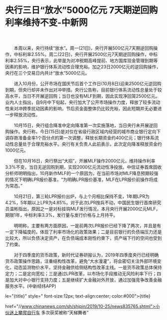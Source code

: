 # 央行三日“放水”5000亿元 7天期逆回购利率维持不变-中新网

　　

　　本周以来，央行持续“放水”。周一(21日)，央行开展500亿元7天期逆回购操作，中标利率2.55%。周二(22日)，央行开展2500亿元7天期逆回购操作，中标利率2.55%，央行表示，此举是为对冲税期高峰提前、地方国库现金管理到期等因素的影响，维护银行体系流动性合理充裕。加之23日2000亿元的逆回购操作，央行在三个交易日内共计“放水”5000亿元。

　　进入10月份，公开市场在国庆节后首个工作日(10月8日)迎来2500亿元逆回购到期，但央行却并未作出对冲举措。央行公告称，目前银行体系流动性总量处于较高水平，当日不开展逆回购；当日也没有MLF到期，因此实现净回笼2500亿元。业内人士指出，自9月中下旬起，央行加大了公开市场操作力度，释放了较多流动性来对冲跨季扰动因素的影响，节后资金面整体仍比较充裕，因此短期并无必要进一步释放流动性。

　　10月15日，央行组合降准中定向降准第一次实施落地，当日央行未开展逆回购操作。央行称，今日(15日)是对仅在省级行政区域内经营的城市商业银行定向下调存款准备金率1个百分点的第一次调整，释放长期资金约400亿元；银行体系流动性总量处于合理充裕水平。央行有关负责人此前表示，此次定向降准释放资金约1000亿元。

　　但在10月16日，央行祭出“大招”，开展MLF操作2000亿元，维持操作利率3.3%不变，当日无逆回购到期，实现2000亿元流动性净投放。中信证券首席固收分析师明明指出，10月新作MLF的一个原因为，在当前市场对MLF降息预期较强的情况下明确LPR报价基准，“为明确LPR报价基准，MLF在LPR报价前操作将成为常态。”

　　10月21日，第三轮LPR报价出炉，与上个月相比保持不变，1年期LPR为4.2%，5年期以上LPR为4.85%。对于此次LPR按兵不动，中国民生银行首席研究员温彬指出，原因之一是对标挂钩MLF发行情况，本月央行开展2000亿元MLF，期限1年，中标利率3.3%，发行量与发行价格与上月持平。

　　明明称，主要有两方面原因，一是前两次LPR报价已经下降了两次，并且是有一定下降幅度的，体现了利率市场化的政策效果；二是目前银行的负债端压力还是比较大，所以负债决定资产，在负债端成本刚性约束下，资产端下行的空间也受到了约束。

　　对于四季度的货币政策，新时代证券研报认为，2019年四季度央行已经明确货币政策操作思路，注重结构性改革，避免“大水漫灌”，将会密切关注外部环境变化，动态监测物价水平，坚持金融供给侧结构性改革主线。一是货币政策总体保持定力；二是定向宽松；三是通过LPR改革，以市场化手段推动无风险利率下行；四是加大对中小银行支持力度；五是继续扩大金融对外开放，通过加强竞争改善金融服务水平。(中新经纬APP)

le="{title}" style=" font-size:12px; text-align:center; color:#000">{title}

href="//www.chinanews.com/sh/shipin/2019/10-25/news835765.shtml">小伙迷上攀爬自行车 多次获奖被称“天梯舞者”
